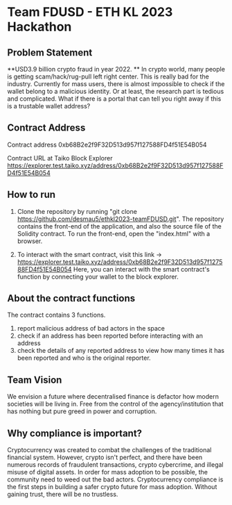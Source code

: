 # Team FDUSD - ETH KL 2023 Hackathon

## Problem Statement
**USD3.9 billion crypto fraud in year 2022. **
In crypto world, many people is getting scam/hack/rug-pull left right center. This is really bad for the industry. 
Currently for mass users, there is almost impossible to check if the wallet belong to a malicious identity. 
Or at least, the research part is tedious and complicated. What if there is a portal that can tell you right away if this is a trustable wallet address?

## Contract Address
Contract address
0xb68B2e2f9F32D513d957f127588FD4f51E54B054

Contract URL at Taiko Block Explorer
https://explorer.test.taiko.xyz/address/0xb68B2e2f9F32D513d957f127588FD4f51E54B054


## How to run
1. Clone the repository by running
"git clone https://github.com/desmau5/ethkl2023-teamFDUSD.git".
The repository contains the front-end of the application, and also the source file of the Solidity contract.
To run the front-end, open the "index.html" with a browser.

2. To interact with the smart contract, visit this link -> https://explorer.test.taiko.xyz/address/0xb68B2e2f9F32D513d957f127588FD4f51E54B054
Here, you can interact with the smart contract's function by connecting your wallet to the block explorer.


## About the contract functions
The contract contains 3 functions. 
1. report malicious address of bad actors in the space
2. check if an address has been reported before interacting with an address
3. check the details of any reported address to view how many times it has been reported and who is the original reporter.


## Team Vision
We envision a future where decentralised finance is defactor how modern societies will be living in.
Free from the control of the agency/institution that has nothing but pure greed in power and corruption.


## Why compliance is important?
Cryptocurrency was created to combat the challenges of the traditional financial system. 
However, crypto isn't perfect, and there have been numerous records of fraudulent transactions, crypto cybercrime, and illegal misuse of digital assets. 
In order for mass adoption to be possible, the community need to weed out the bad actors.
Cryptocurrency compliance is the first steps in building a safer crypto future for mass adoption.
Without gaining trust, there will be no trustless.
